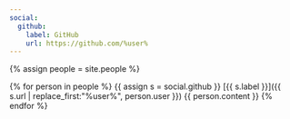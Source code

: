```yaml
---
social:
  github:
    label: GitHub
    url: https://github.com/%user%
---
```

{% assign people = site.people %}

{% for person in people %}
  {{ assign s = social.github }}
  [{{ s.label }}]({{ s.url | replace_first:"%user%", person.user }})
  {{ person.content }}
{% endfor %}

